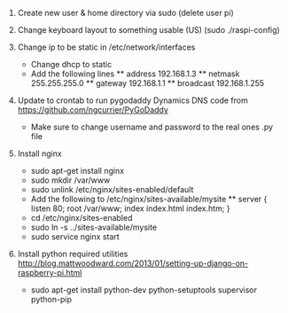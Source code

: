 1) Create new user & home directory via sudo (delete user pi)

2) Change keyboard layout to something usable (US) (sudo ./raspi-config)

3) Change ip to be static in /etc/network/interfaces
   * Change dhcp to static
   * Add the following lines
   ** address 192.168.1.3
   ** netmask 255.255.255.0
   ** gateway 192.168.1.1
   ** broadcast 192.168.1.255

3) Update to crontab to run pygodaddy Dynamics DNS code from https://github.com/ngcurrier/PyGoDaddy
   * Make sure to change username and password to the real ones .py file

4) Install nginx
   * sudo apt-get install nginx
   * sudo mkdir /var/www
   * sudo unlink /etc/nginx/sites-enabled/default
   * Add the following to /etc/nginx/sites-available/mysite
   ** server {
        listen 80;
        root /var/www;
        index index.html index.htm;
	      }
   * cd /etc/nginx/sites-enabled
   * sudo ln -s ../sites-available/mysite
   * sudo service nginx start

5) Install python required utilities http://blog.mattwoodward.com/2013/01/setting-up-django-on-raspberry-pi.html
   * sudo apt-get install python-dev python-setuptools supervisor python-pip
